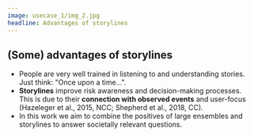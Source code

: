 ```yaml
---
image: usecase_1/img_2.jpg
headline: Advantages of storylines
---
```


## (Some) advantages of storylines

- People are very well trained in listening to and understanding stories. Just
  think: "Once upon a time…".
- **Storylines** improve risk awareness and decision-making processes. This is due
  to their **connection with observed events** and user-focus (Hazeleger et al.,
  2015, NCC; Shepherd et al., 2018, CC).
- In this work we aim to combine the positives of large ensembles and storylines
  to answer societally relevant questions.
